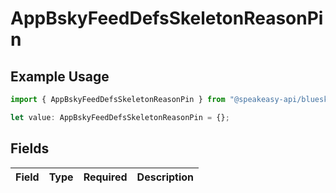# AppBskyFeedDefsSkeletonReasonPin

## Example Usage

```typescript
import { AppBskyFeedDefsSkeletonReasonPin } from "@speakeasy-api/bluesky/models/components";

let value: AppBskyFeedDefsSkeletonReasonPin = {};
```

## Fields

| Field       | Type        | Required    | Description |
| ----------- | ----------- | ----------- | ----------- |